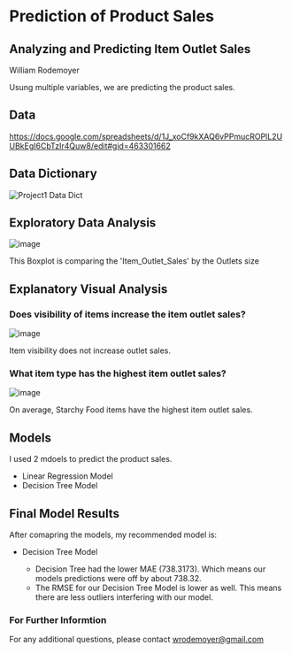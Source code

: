 # Prediction of Product Sales
## Analyzing and Predicting Item Outlet Sales
William Rodemoyer

Usung multiple variables, we are predicting the product sales. 

## Data
https://docs.google.com/spreadsheets/d/1J_xoCf9kXAQ6vPPmucROPlL2UUBkEgI6CbTzIr4Quw8/edit#gid=463301662
## Data Dictionary
![Project1 Data Dict](https://user-images.githubusercontent.com/128072861/236295067-9cf684ce-767d-4e56-a865-20e40e5b08c4.png)

## Exploratory Data Analysis
![image](https://user-images.githubusercontent.com/128072861/236299553-32ba21e3-0a8c-4a69-bb80-d62b0dacb965.png)


This Boxplot is comparing the 'Item_Outlet_Sales' by the Outlets size 

## Explanatory Visual Analysis
### Does visibility of items increase the item outlet sales?
![image](https://user-images.githubusercontent.com/128072861/236298892-3a465787-e443-4e8f-9bc3-91464e6220b1.png)


Item visibility does not increase outlet sales.
### What item type has the highest item outlet sales?

![image](https://user-images.githubusercontent.com/128072861/236299128-a68d07a4-54a0-4def-86f7-cbbee15330bf.png)

On average, Starchy Food items have the highest item outlet sales.
## Models
I used 2 mdoels to predict the product sales. 
  - Linear Regression Model
  - Decision Tree Model
## Final Model Results
After comapring the models, my recommended model is:
- Decision Tree Model

  - Decision Tree had the lower MAE (738.3173). Which means our models predictions were off by about 738.32.
  - The RMSE for our Decision Tree Model is lower as well. This means there are less outliers interfering with our model.

### For Further Informtion
For any additional questions, please contact wrodemoyer@gmail.com
